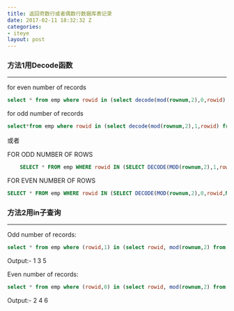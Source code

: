 ```yaml
---
title: 返回奇数行或者偶数行数据库表记录
date: 2017-02-11 18:32:32 Z
categories:
- iteye
layout: post
---
```


### 方法1用Decode函数 
------
for even number of records 

```sql
select * from emp where rowid in (select decode(mod(rownum,2),0,rowid) from emp); 
```

for odd number of records 

```sql
select*from emp where rowid in (select decode(mod(rownum,2),1,rowid) from emp); 
```

或者

FOR ODD NUMBER OF ROWS 

```sql    
    SELECT * FROM emp WHERE rowid IN (SELECT DECODE(MOD(rownum,2),1,rowid,NULL) FROM emp); 
```

FOR EVEN NUMBER OF ROWS 

```sql
SELECT * FROM emp WHERE rowid IN (SELECT DECODE(MOD(rownum,2),0,rowid,NULL) FROM emp); 
```

### 方法2用in子查询 

------

Odd number of records: 

```sql
select * from emp where (rowid,1) in (select rowid, mod(rownum,2) from emp); 
```

Output:- 1 3 5 

Even number of records: 

```sql
select * from emp where (rowid,0) in (select rowid, mod(rownum,2) from emp) 
```

Output:- 2 4 6  
